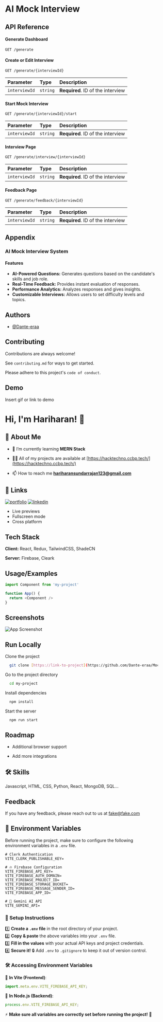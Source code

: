 
# AI Mock Interview 




## API Reference


#### Generate Dashboard

```http
GET /generate
```

#### Create or Edit Interview

```http
GET /generate/{interviewId}
```

| Parameter      | Type     | Description                          |
| :------------ | :------- | :----------------------------------- |
| `interviewId` | `string` | **Required**. ID of the interview |

#### Start Mock Interview

```http
GET /generate/{interviewId}/start
```

| Parameter      | Type     | Description                          |
| :------------ | :------- | :----------------------------------- |
| `interviewId` | `string` | **Required**. ID of the interview |

#### Interview Page

```http
GET /generate/interview/{interviewId}
```

| Parameter      | Type     | Description                          |
| :------------ | :------- | :----------------------------------- |
| `interviewId` | `string` | **Required**. ID of the interview |

#### Feedback Page

```http
GET /generate/feedback/{interviewId}
```

| Parameter      | Type     | Description                          |
| :------------ | :------- | :----------------------------------- |
| `interviewId` | `string` | **Required**. ID of the interview |


## Appendix

### AI Mock Interview System

#### Features
- **AI-Powered Questions:** Generates questions based on the candidate's skills and job role.
- **Real-Time Feedback:** Provides instant evaluation of responses.
- **Performance Analytics:** Analyzes responses and gives insights.
- **Customizable Interviews:** Allows users to set difficulty levels and topics.
## Authors

- [@Dante-eraa](https://github.com/Dante-eraa)


## Contributing

Contributions are always welcome!

See `contributing.md` for ways to get started.

Please adhere to this project's `code of conduct`.


## Demo

Insert gif or link to demo


# Hi, I'm Hariharan! 👋


## 🚀 About Me
- 🌱 I’m currently learning **MERN Stack**

- 👨‍💻 All of my projects are available at [https://hacktechno.ccbp.tech/](https://hacktechno.ccbp.tech/)

- 📫 How to reach me **hariharansundarrajan123@gmail.com**


## 🔗 Links
[![portfolio](https://img.shields.io/badge/my_portfolio-000?style=for-the-badge&logo=ko-fi&logoColor=white)](https://hacktechno.ccbp.tech/)
[![linkedin](https://img.shields.io/badge/linkedin-0A66C2?style=for-the-badge&logo=linkedin&logoColor=white)](https://linkedin.com/in/hacktechno)



- Live previews
- Fullscreen mode
- Cross platform


## Tech Stack

**Client:** React, Redux, TailwindCSS, ShadeCN

**Server:** Firebase, Cleark

## Usage/Examples

```javascript
import Component from 'my-project'

function App() {
  return <Component />
}
```


## Screenshots

![App Screenshot](https://via.placeholder.com/468x300?text=App+Screenshot+Here)


## Run Locally

Clone the project

```bash
  git clone [https://link-to-project](https://github.com/Dante-eraa/Mock-Interview.git)
```

Go to the project directory

```bash
  cd my-project
```

Install dependencies

```bash
  npm install
```

Start the server

```bash
  npm run start
```


## Roadmap

- Additional browser support

- Add more integrations


## 🛠 Skills
Javascript, HTML, CSS, Python, React, MongoDB, SQL...


## Feedback

If you have any feedback, please reach out to us at fake@fake.com

## 🔐 Environment Variables

Before running the project, make sure to configure the following environment variables in a `.env` file.

```plaintext
# Clerk Authentication
VITE_CLERK_PUBLISHABLE_KEY=

# 🔥 Firebase Configuration
VITE_FIREBASE_API_KEY=
VITE_FIREBASE_AUTH_DOMAIN=  
VITE_FIREBASE_PROJECT_ID=
VITE_FIREBASE_STORAGE_BUCKET=
VITE_FIREBASE_MESSAGE_SENDER_ID=
VITE_FIREBASE_APP_ID=

# 🤖 Gemini AI API
VITE_GEMINI_API=
```

### 🚀 Setup Instructions  
1️⃣ **Create a `.env` file** in the root directory of your project.  
2️⃣ **Copy & paste** the above variables into your `.env` file.  
3️⃣ **Fill in the values** with your actual API keys and project credentials.  
4️⃣ **Secure it!** 🔒 Add `.env` to `.gitignore` to keep it out of version control.  

### 🛠️ Accessing Environment Variables  
📌 **In Vite (Frontend)**:  
```js
import.meta.env.VITE_FIREBASE_API_KEY;
```
📌 **In Node.js (Backend)**:  
```js
process.env.VITE_FIREBASE_API_KEY;
```

⚡ **Make sure all variables are correctly set before running the project!** 🚀  
